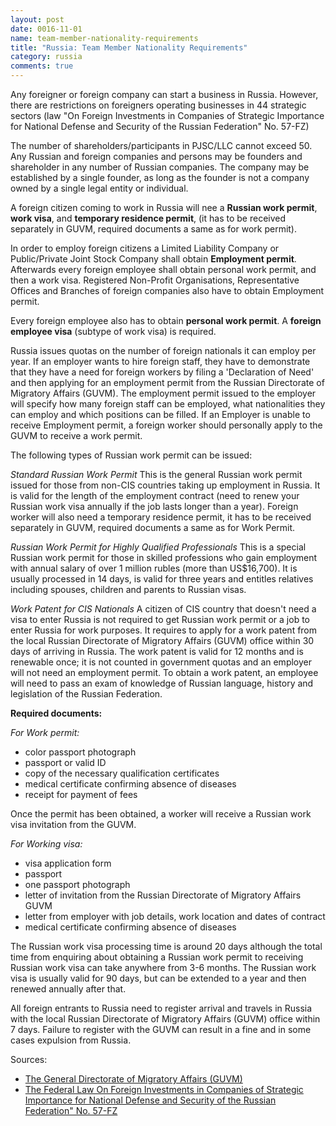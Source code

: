 ```yaml
---
layout: post
date: 0016-11-01
name: team-member-nationality-requirements
title: "Russia: Team Member Nationality Requirements"
category: russia
comments: true
---
```


Any foreigner or foreign company can start a business in Russia. However, there are restrictions on foreigners operating businesses in 44 strategic sectors (law "On Foreign Investments in Companies of Strategic Importance for National Defense and Security of the Russian Federation" No. 57-FZ)

The number of shareholders/participants in PJSC/LLC cannot exceed 50. Any Russian and foreign companies and persons may be founders and shareholder in any number of Russian companies. The company may be established by a single founder, as long as the founder is not a company owned by a single legal entity or individual.
 
A foreign citizen coming to work in Russia will nee a **Russian work permit**, **work visa**, and **temporary residence permit**, (it has to be received separately in GUVM, required documents a same as for work permit).  
 
In order to employ foreign citizens a Limited Liability Company or Public/Private Joint Stock Company shall obtain **Employment permit**. Afterwards every foreign employee shall obtain personal work permit, and then a work visa. Registered Non-Profit Organisations, Representative Offices and Branches of foreign companies also have to obtain Employment permit.
 
Every foreign employee also has to obtain **personal work permit**. A **foreign employee visa** (subtype of work visa) is required.
 
Russia issues quotas on the number of foreign nationals it can employ per year. If an employer wants to hire foreign staff, they have to demonstrate that they have a need for foreign workers by filing a 'Declaration of Need' and then applying for an employment permit from the Russian Directorate of Migratory Affairs (GUVM). The employment permit issued to the employer will specify how many foreign staff can be employed, what nationalities they can employ and which positions can be filled. If an Employer is unable to receive Employment permit, a foreign worker should personally apply to the GUVM to receive a work permit.
 
The following types of Russian work permit can be issued:
 
 
*Standard Russian Work Permit*
This is the general Russian work permit issued for those from non-CIS countries taking up employment in Russia. It is valid for the length of the employment contract (need to renew your Russian work visa annually if the job lasts longer than a year). Foreign worker will also need a temporary residence permit, it has to be received separately in GUVM, required documents a same as for Work Permit.  


*Russian Work Permit for Highly Qualified Professionals*
This is a special Russian work permit for those in skilled professions who gain employment with annual salary of over 1 million rubles (more than US$16,700). It is usually processed in 14 days, is valid for three years and entitles relatives including spouses, children and parents to Russian visas. 

 
*Work Patent for CIS Nationals*
A citizen of CIS country that doesn't need a visa to enter Russia is not required to get Russian work permit or a job to enter Russia for work purposes. It requires to apply for a work patent from the local Russian Directorate of Migratory Affairs (GUVM) office within 30 days of arriving in Russia. The work patent is valid for 12 months and is renewable once; it is not counted in government quotas and an employer will not need an employment permit. To obtain a work patent, an employee will need to pass an exam of knowledge of Russian language, history and legislation of the Russian Federation.
 
 
**Required documents:**
 
*For Work permit:*
 
  - color passport photograph
  - passport or valid ID
  - copy of the necessary qualification certificates
  - medical certificate confirming absence of diseases
  - receipt for payment of fees
 
Once the permit has been obtained, a worker will receive a Russian work visa invitation from the GUVM.
 
*For Working visa:*
 
  - visa application form
  - passport
  - one passport photograph
  - letter of invitation from the Russian Directorate of Migratory Affairs GUVM
  - letter from employer with job details, work location and dates of contract
  - medical certificate confirming absence of diseases
 
 
The Russian work visa processing time is around 20 days although the total time from enquiring about obtaining a Russian work permit to receiving Russian work visa can take anywhere from 3-6 months. The Russian work visa is usually valid for 90 days, but can be extended to a year and then renewed annually after that.

All foreign entrants to Russia need to register arrival and travels in Russia with the local Russian Directorate of Migratory Affairs (GUVM) office within 7 days. Failure to register with the GUVM can result in a fine and in some cases expulsion from Russia.
  
Sources:

  - [The General Directorate of Migratory Affairs (GUVM)](https://en.guvm.mvd.ru/)
  - [The Federal Law On Foreign Investments in Companies of Strategic Importance for National Defense and Security of the Russian Federation" No. 57-FZ](http://www.wipo.int/wipolex/en/text.jsp?file_id=188843)

